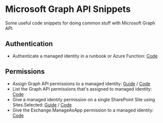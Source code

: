 # Microsoft Graph API Snippets
Some useful code snippets for doing common stuff with Microsoft Graph API.

## Authentication
- Authenticate a managed identity in a runbook or Azure Function: [Code](authenticate-managed-identity-in-runbook.ps1)

## Permissions
- Assign Graph API permissions to a managed identity: [Guide](graph-api-permission-to-managed-identity.md) / [Code](graph-api-permission-to-managed-identity.ps1)
- List the Graph API permissions that's assigned to managed identity:  [Code](list-managed-identity-graph-permissions.ps1)
- Give a managed identity permission on a single SharePoint Site using Sites.Selected: [Guide](graph-sites-selected.md) / [Code](sites-selected-managed-identity.ps1)
- Give the Exchange.ManageAsApp permission to a managed identity: [Code](exchangeonlinemanagement-managed-identity)